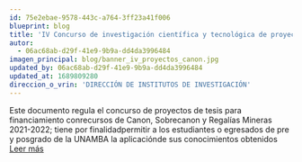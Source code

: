 ```yaml
---
id: 75e2ebae-9578-443c-a764-3ff23a41f006
blueprint: blog
title: 'IV Concurso de investigación científica y tecnológica de proyectos de tesis de pre y posgrado, financiados con fondos de canon, Sobrecanon y Regalías Mineras'
autor:
  - 06ac68ab-d29f-41e9-9b9a-dd4da3996484
imagen_principal: blog/banner_iv_proyectos_canon.jpg
updated_by: 06ac68ab-d29f-41e9-9b9a-dd4da3996484
updated_at: 1689809280
direccion_o_vrin: 'DIRECCIÓN DE INSTITUTOS DE INVESTIGACIÓN'
---
```

Este documento regula el concurso de proyectos de tesis para financiamiento conrecursos de Canon, Sobrecanon y Regalías Mineras 2021-2022; tiene por finalidadpermitir a los estudiantes o egresados de pre y posgrado de la UNAMBA la aplicaciónde sus conocimientos obtenidos [Leer más](https://vrin.unamba.edu.pe/eventos)